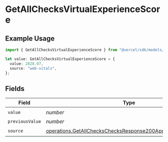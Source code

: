 # GetAllChecksVirtualExperienceScore

## Example Usage

```typescript
import { GetAllChecksVirtualExperienceScore } from "@vercel/sdk/models/operations/getallchecks.js";

let value: GetAllChecksVirtualExperienceScore = {
  value: 2828.07,
  source: "web-vitals",
};
```

## Fields

| Field                                                                                                                                          | Type                                                                                                                                           | Required                                                                                                                                       | Description                                                                                                                                    |
| ---------------------------------------------------------------------------------------------------------------------------------------------- | ---------------------------------------------------------------------------------------------------------------------------------------------- | ---------------------------------------------------------------------------------------------------------------------------------------------- | ---------------------------------------------------------------------------------------------------------------------------------------------- |
| `value`                                                                                                                                        | *number*                                                                                                                                       | :heavy_check_mark:                                                                                                                             | N/A                                                                                                                                            |
| `previousValue`                                                                                                                                | *number*                                                                                                                                       | :heavy_minus_sign:                                                                                                                             | N/A                                                                                                                                            |
| `source`                                                                                                                                       | [operations.GetAllChecksChecksResponse200ApplicationJSONSource](../../models/operations/getallcheckschecksresponse200applicationjsonsource.md) | :heavy_check_mark:                                                                                                                             | N/A                                                                                                                                            |